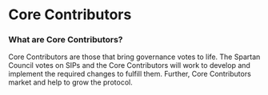 # Core Contributors

### What are Core Contributors?

Core Contributors are those that bring governance votes to life. The Spartan Council votes on SIPs and the Core Contributors will work to develop and implement the required changes to fulfill them. Further, Core Contributors market and help to grow the protocol.
